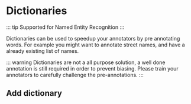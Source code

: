 # Dictionaries
::: tip
Supported for Named Entity Recognition
::: 

Dictionaries can be used to speedup your annotators by pre annotating words. 
For example you might want to annotate street names, and have a already existing list of names. 


::: warning
Dictionaries are not a all purpose solution, a well done annotation is still required in order to prevent biasing. Please train your annotators to carefully challenge the pre-annotations. 
:::

## Add dictionary